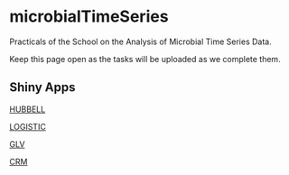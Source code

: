 # microbialTimeSeries
Practicals of the School on the Analysis of Microbial Time Series Data. 

Keep this page open as the tasks will be uploaded as we complete them.

## Shiny Apps

[HUBBELL](https://jkbkco-daniel-garza.shinyapps.io/Hubbell/)

[LOGISTIC](https://jkbkco-daniel-garza.shinyapps.io/logisticModel/)

[GLV]()

[CRM]()
